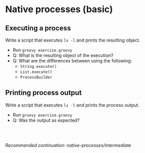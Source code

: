 # Native processes (basic)

## Executing a process

Write a script that executes `ls -l` and prints the resulting object.

- Run `groovy exercise.groovy`
- Q: What is the resulting object of the execution?
- Q: What are the differences between using the following:
    - `String.execute()`
    - `List.execute()`
    - `ProcessBuilder`

## Printing process output

Write a script that executes `ls -l` and prints the process output.

- Run `groovy exercise.groovy`
- Q: Was the output as expected?

<br>
<br>

_Recommended continuation: *native-processes/intermediate*_
